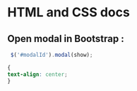 # HTML and CSS docs

## Open modal in Bootstrap :
```js
 $('#modalId').modal(show);
```

```css
{
text-align: center;
}
```
<!--stackedit_data:
eyJwcm9wZXJ0aWVzIjoiZXh0ZW5zaW9uczpcbiAgcHJlc2V0Oi
BnZm1cbiIsImhpc3RvcnkiOlstMTQ1MzcxMDI0NSwtMjE0NTc2
NzA5NCwtMTY3Njg5OTA3MiwtMTQ2MjI3MDI2MiwxNjc5MDA3OT
U5LDM3NzU3MjA4NSwtNTQxMzk5NjE1LDY1MzI3NTYxMV19
-->